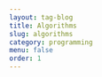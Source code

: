 ```yaml
---
layout: tag-blog
title: Algorithms
slug: algorithms
category: programming
menu: false
order: 1
---
```

